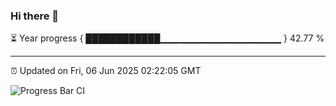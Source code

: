 ### Hi there 👋

⏳ Year progress { ████████████▁▁▁▁▁▁▁▁▁▁▁▁▁▁▁▁▁▁ } 42.77 %

---

⏰ Updated on Fri, 06 Jun 2025 02:22:05 GMT

![Progress Bar CI](https://github.com/IshwaranRudhara/GIT-ACTION/workflows/Progress%20Bar%20CI/badge.svg)
